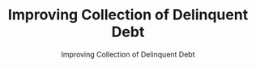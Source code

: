 ---
layout: resources-landing
title: "Improving Collection of Delinquent Debt"
subtitle: "Improving Collection of Delinquent Debt"
doc-link: ../assets/files/Controller-Alert-Improving-Collection-of-Delinquent-Debt-1.4.13.pdf
filters: controller-alert omb 2013 archived
fiscal_year: 2013
---